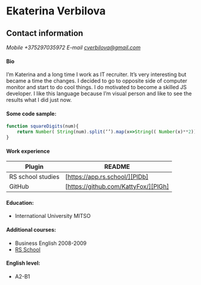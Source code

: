 # Ekaterina Verbilova
## Contact information
*Mobile +375297035972*
*E-mail cverbilova@gmail.com*

#### Bio
I’m Katerina and a long time I work as IT recruiter. It’s very interesting but became a time the changes.
I decided to go to opposite side of computer monitor and start to do cool things.
I do motivated to become a skilled JS developer.
I like this language because I’m visual person and like to see the results what I did just now.
#### Some code sample:
```javascript
function squareDigits(num){
    return Number( String(num).split(‘’).map(x=>String(( Number(x)**2))).join(‘’))
}
```
#### Work experience
| Plugin | README |
| ------ | ------ |
| RS school studies | [https://app.rs.school/][PlDb] |
| GitHub | [https://github.com/KattyFox/][PlGh] |


#### Education: 
* International University MITSO
#### Additional courses:
* Business English 2008-2009
* [RS School](https://rs.school/)
#### English level: 
* A2-B1